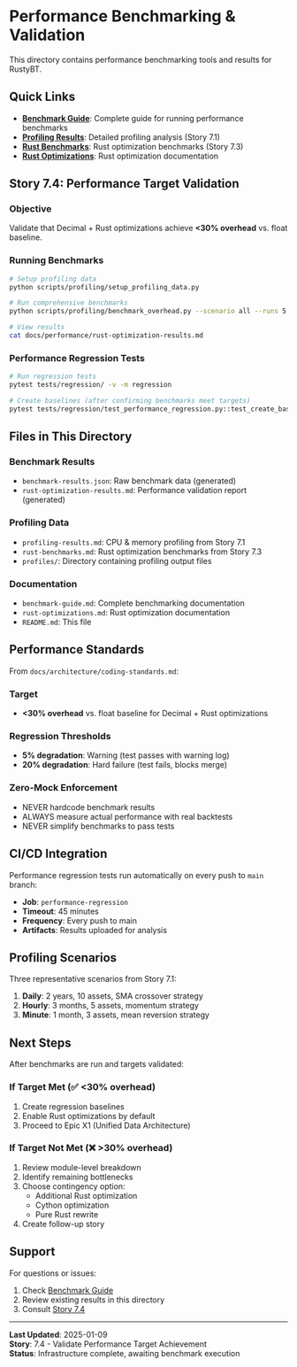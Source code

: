 # Performance Benchmarking & Validation

This directory contains performance benchmarking tools and results for RustyBT.

## Quick Links

- **[Benchmark Guide](benchmark-guide.md)**: Complete guide for running performance benchmarks
- **[Profiling Results](profiling-results.md)**: Detailed profiling analysis (Story 7.1)
- **[Rust Benchmarks](rust-benchmarks.md)**: Rust optimization benchmarks (Story 7.3)
- **[Rust Optimizations](rust-optimizations.md)**: Rust optimization documentation

## Story 7.4: Performance Target Validation

### Objective
Validate that Decimal + Rust optimizations achieve **<30% overhead** vs. float baseline.

### Running Benchmarks

```bash
# Setup profiling data
python scripts/profiling/setup_profiling_data.py

# Run comprehensive benchmarks
python scripts/profiling/benchmark_overhead.py --scenario all --runs 5

# View results
cat docs/performance/rust-optimization-results.md
```

### Performance Regression Tests

```bash
# Run regression tests
pytest tests/regression/ -v -m regression

# Create baselines (after confirming benchmarks meet targets)
pytest tests/regression/test_performance_regression.py::test_create_baselines -v -s
```

## Files in This Directory

### Benchmark Results
- `benchmark-results.json`: Raw benchmark data (generated)
- `rust-optimization-results.md`: Performance validation report (generated)

### Profiling Data
- `profiling-results.md`: CPU & memory profiling from Story 7.1
- `rust-benchmarks.md`: Rust optimization benchmarks from Story 7.3
- `profiles/`: Directory containing profiling output files

### Documentation
- `benchmark-guide.md`: Complete benchmarking documentation
- `rust-optimizations.md`: Rust optimization documentation
- `README.md`: This file

## Performance Standards

From `docs/architecture/coding-standards.md`:

### Target
- **<30% overhead** vs. float baseline for Decimal + Rust optimizations

### Regression Thresholds
- **5% degradation**: Warning (test passes with warning log)
- **20% degradation**: Hard failure (test fails, blocks merge)

### Zero-Mock Enforcement
- NEVER hardcode benchmark results
- ALWAYS measure actual performance with real backtests
- NEVER simplify benchmarks to pass tests

## CI/CD Integration

Performance regression tests run automatically on every push to `main` branch:

- **Job**: `performance-regression`
- **Timeout**: 45 minutes
- **Frequency**: Every push to main
- **Artifacts**: Results uploaded for analysis

## Profiling Scenarios

Three representative scenarios from Story 7.1:

1. **Daily**: 2 years, 10 assets, SMA crossover strategy
2. **Hourly**: 3 months, 5 assets, momentum strategy
3. **Minute**: 1 month, 3 assets, mean reversion strategy

## Next Steps

After benchmarks are run and targets validated:

### If Target Met (✅ <30% overhead)
1. Create regression baselines
2. Enable Rust optimizations by default
3. Proceed to Epic X1 (Unified Data Architecture)

### If Target Not Met (❌ >30% overhead)
1. Review module-level breakdown
2. Identify remaining bottlenecks
3. Choose contingency option:
   - Additional Rust optimization
   - Cython optimization
   - Pure Rust rewrite
4. Create follow-up story

## Support

For questions or issues:
1. Check [Benchmark Guide](benchmark-guide.md)
2. Review existing results in this directory
3. Consult [Story 7.4](../stories/7.4.validate-performance-target-achievement.story.md)

---

**Last Updated**: 2025-01-09  
**Story**: 7.4 - Validate Performance Target Achievement  
**Status**: Infrastructure complete, awaiting benchmark execution
